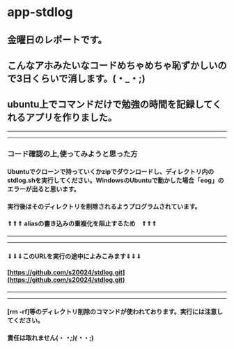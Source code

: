 # app-stdlog
## 金曜日のレポートです。
## こんなアホみたいなコードめちゃめちゃ恥ずかしいので3日くらいで消します。(・_・;)
## ubuntu上でコマンドだけで勉強の時間を記録してくれるアプリを作りました。

***
***

### コード確認の上,使ってみようと思った方
#### Ubuntuでクローンで持っていくかzipでダウンロードし、ディレクトリ内のstdlog.shを実行してください。WindowsのUbuntuで動かした場合「eog」のエラーが出ると思います。
#### 実行後はそのディレクトリを削除されるようプログラムされています。
#### ⇑⇑⇑  **aliasの書き込みの重複化を阻止するため**　⇑⇑⇑

***
***

#### ⇓⇓⇓このURLを実行の途中によみこみます⇓⇓⇓
#### [https://github.com/s20024/stdlog.git](https://github.com/s20024/stdlog.git)

***
***

#### **[rm -rf]**等の**ディレクトリ削除のコマンド**が使われております。実行には注意してください。
#### **責任は取れません**(・_・;)(・_・;)


